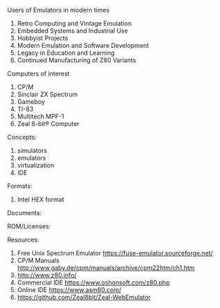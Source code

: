 Users of Emulators in modern times
1. Retro Computing and Vintage Emulation
2. Embedded Systems and Industrial Use
3. Hobbyist Projects
4. Modern Emulation and Software Development
5. Legacy in Education and Learning
6. Continued Manufacturing of Z80 Variants

Computers of interest
1. CP/M
2. Sinclair ZX Spectrum
3. Gameboy
4. TI-83
5. Multitech MPF-1
6. Zeal 8-bit® Computer

Concepts:
1. simulators
2. emulators
3. virtualization
4. IDE

Formats:
1. Intel HEX format


Documents:

ROM/Licenses:

Resources:
1. Free Unix Spectrum Emulator https://fuse-emulator.sourceforge.net/
2. CP/M Manuals http://www.gaby.de/cpm/manuals/archive/cpm22htm/ch1.htm
3. http://www.z80.info/
4. Commercial IDE https://www.oshonsoft.com/z80.php
5. Online IDE https://www.asm80.com/
6. https://github.com/Zeal8bit/Zeal-WebEmulator

